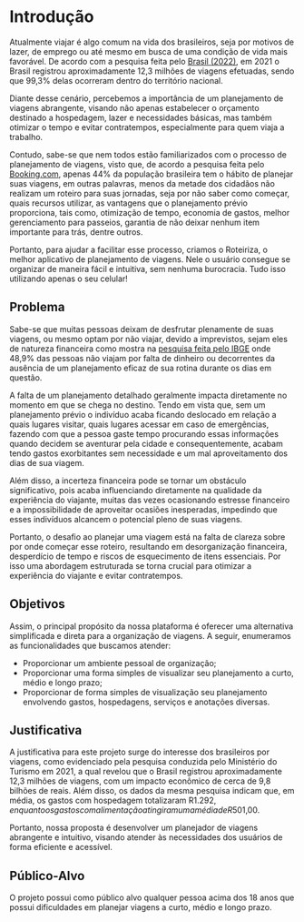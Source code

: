 # Introdução

Atualmente viajar é algo comum na vida dos brasileiros, seja por motivos de lazer, de emprego ou até mesmo em busca de uma condição de vida mais favorável. De acordo com a pesquisa feita pelo <a href="https://www.gov.br/turismo/pt-br/assuntos/noticias/brasileiros-passam-em-media-uma-semana-por-ano-viajando">Brasil (2022)</a>, em 2021 o Brasil registrou aproximadamente  12,3 milhões de viagens efetuadas, sendo que 99,3% delas ocorreram dentro do território nacional.

Diante desse cenário, percebemos a importância de um planejamento de viagens abrangente, visando não apenas estabelecer o orçamento destinado a hospedagem, lazer e necessidades básicas, mas também otimizar o tempo e evitar contratempos, especialmente para quem viaja a trabalho.

Contudo, sabe-se que nem todos estão familiarizados com o processo de planejamento de viagens, visto que, de acordo a pesquisa feita pelo <a href="https://news.booking.com/pt-br/quase-metade-dos-viajantes-brasileiros-planejam-a-proxima-viagem-com-um-a-quatro-meses-de-antecedencia-segundo-bookingcom/">Booking.com</a>, apenas 44% da população brasileira tem o hábito de planejar suas viagens, em outras palavras, menos da metade dos cidadãos não realizam um roteiro para suas jornadas, seja por não saber como começar, quais recursos utilizar, as vantagens que o planejamento prévio proporciona, tais como, otimização de tempo, economia de gastos, melhor gerenciamento para passeios, garantia de não deixar nenhum item importante para trás, dentre outros.

Portanto, para ajudar a facilitar esse processo, criamos o Roteiriza, o melhor aplicativo de planejamento de viagens. Nele o usuário consegue se organizar de maneira fácil e intuitiva, sem nenhuma burocracia. Tudo isso utilizando apenas o seu celular!

## Problema

Sabe-se que muitas pessoas deixam de desfrutar plenamente de suas viagens, ou mesmo optam por não viajar, devido a imprevistos, sejam eles de natureza financeira como mostra na <a href="https://agenciadenoticias.ibge.gov.br/agencia-noticias/2012-agencia-de-noticias/noticias/28567-brasileiro-viaja-pouco-costuma-ir-de-carro-ou-onibus-e-ficar-na-casa-de-parentes-ou-amigos#:~:text=Os%20principais%20motivos%20para%20n%C3%A3o,%2C7%20mil)%20foram%20internacionais.">pesquisa feita pelo IBGE</a> onde 48,9% das pessoas não viajam por falta de dinheiro ou decorrentes da ausência de um planejamento eficaz de sua rotina durante os dias em questão.

A falta de um planejamento detalhado geralmente impacta diretamente no momento em que se chega no destino. Tendo em vista que, sem um planejamento prévio o indivíduo acaba ficando deslocado em relação a quais lugares visitar, quais lugares acessar em caso de emergências, fazendo com que a pessoa gaste tempo procurando essas informações quando decidem se aventurar pela cidade e consequentemente, acabam tendo gastos exorbitantes sem necessidade e um mal aproveitamento dos dias de sua viagem.

Além disso, a incerteza financeira pode se tornar um obstáculo significativo, pois acaba influenciando diretamente na qualidade da experiência do viajante, muitas das vezes ocasionando estresse financeiro e a impossibilidade de aproveitar ocasiões inesperadas, impedindo que esses indivíduos alcancem o potencial pleno de suas viagens. 

Portanto, o desafio ao planejar uma viagem está na falta de clareza sobre por onde começar esse roteiro, resultando em desorganização financeira, desperdício de tempo e riscos de esquecimento de itens essenciais. Por isso uma abordagem estruturada se torna crucial para otimizar a experiência do viajante e evitar contratempos.

## Objetivos

Assim, o principal propósito da nossa plataforma é oferecer uma alternativa simplificada e direta para a organização de viagens. A seguir, enumeramos as funcionalidades que buscamos atender:
- Proporcionar um ambiente pessoal de organização;
- Proporcionar uma forma simples de visualizar seu planejamento a curto, médio e longo prazo;
- Proporcionar de forma simples de visualização seu planejamento envolvendo gastos, hospedagens, serviços e anotações diversas.


## Justificativa

A justificativa para este projeto surge do interesse dos brasileiros por viagens, como evidenciado pela pesquisa conduzida pelo Ministério do Turismo em 2021, a qual revelou que o Brasil registrou aproximadamente 12,3 milhões de viagens, com um impacto econômico de cerca de 9,8 bilhões de reais. Além disso, os dados da mesma pesquisa indicam que, em média, os gastos com hospedagem totalizaram R$1.292, enquanto os gastos com alimentação atingiram uma média de R$501,00.

Portanto, nossa proposta é desenvolver um planejador de viagens abrangente e intuitivo, visando atender às necessidades dos usuários de forma eficiente e acessível.


## Público-Alvo

O projeto possui como público alvo qualquer pessoa acima dos 18 anos que possui dificuldades em planejar viagens a curto, médio e longo prazo.
